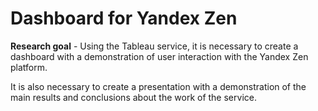 # Dashboard for Yandex Zen
   
**Research goal** - Using the Tableau service, it is necessary to create a dashboard with a demonstration of user interaction with the Yandex Zen platform.
 
It is also necessary to create a presentation with a demonstration of the main results and conclusions about the work of the service.
